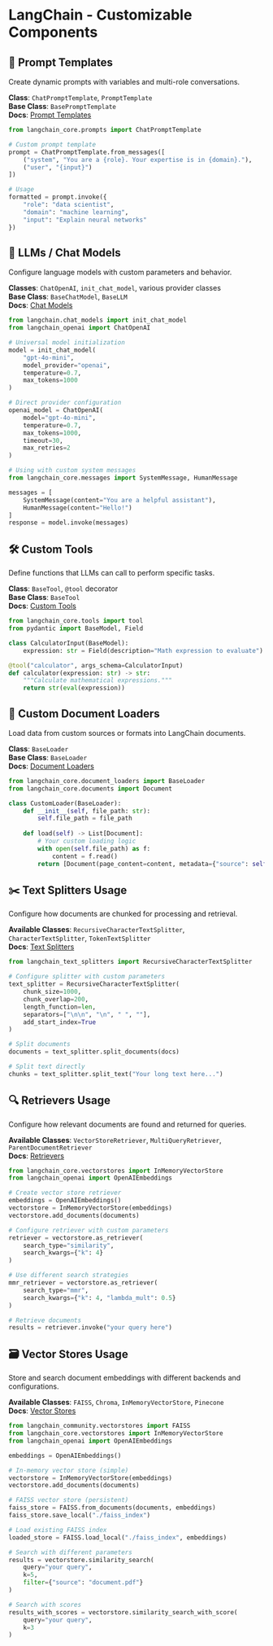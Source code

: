 # LangChain - Customizable Components

## 🔗 Prompt Templates

Create dynamic prompts with variables and multi-role conversations.

**Class**: `ChatPromptTemplate`, `PromptTemplate`  
**Base Class**: `BasePromptTemplate`  
**Docs**: [Prompt Templates](https://python.langchain.com/docs/concepts/prompt_templates/)

```python
from langchain_core.prompts import ChatPromptTemplate

# Custom prompt template
prompt = ChatPromptTemplate.from_messages([
    ("system", "You are a {role}. Your expertise is in {domain}."),
    ("user", "{input}")
])

# Usage
formatted = prompt.invoke({
    "role": "data scientist", 
    "domain": "machine learning",
    "input": "Explain neural networks"
})
```

## 🧠 LLMs / Chat Models

Configure language models with custom parameters and behavior.

**Classes**: `ChatOpenAI`, `init_chat_model`, various provider classes  
**Base Class**: `BaseChatModel`, `BaseLLM`  
**Docs**: [Chat Models](https://python.langchain.com/docs/concepts/chat_models/)

```python
from langchain.chat_models import init_chat_model
from langchain_openai import ChatOpenAI

# Universal model initialization
model = init_chat_model(
    "gpt-4o-mini",
    model_provider="openai",
    temperature=0.7,
    max_tokens=1000
)

# Direct provider configuration
openai_model = ChatOpenAI(
    model="gpt-4o-mini",
    temperature=0.7,
    max_tokens=1000,
    timeout=30,
    max_retries=2
)

# Using with custom system messages
from langchain_core.messages import SystemMessage, HumanMessage

messages = [
    SystemMessage(content="You are a helpful assistant"),
    HumanMessage(content="Hello!")
]
response = model.invoke(messages)
```

## 🛠️ Custom Tools

Define functions that LLMs can call to perform specific tasks.

**Class**: `BaseTool`, `@tool` decorator  
**Base Class**: `BaseTool`  
**Docs**: [Custom Tools](https://python.langchain.com/docs/how_to/custom_tools/)

```python
from langchain_core.tools import tool
from pydantic import BaseModel, Field

class CalculatorInput(BaseModel):
    expression: str = Field(description="Math expression to evaluate")

@tool("calculator", args_schema=CalculatorInput)
def calculator(expression: str) -> str:
    """Calculate mathematical expressions."""
    return str(eval(expression))
```

## 📄 Custom Document Loaders

Load data from custom sources or formats into LangChain documents.

**Class**: `BaseLoader`  
**Base Class**: `BaseLoader`  
**Docs**: [Document Loaders](https://python.langchain.com/docs/how_to/document_loader_custom/)

```python
from langchain_core.document_loaders import BaseLoader
from langchain_core.documents import Document

class CustomLoader(BaseLoader):
    def __init__(self, file_path: str):
        self.file_path = file_path
    
    def load(self) -> List[Document]:
        # Your custom loading logic
        with open(self.file_path) as f:
            content = f.read()
        return [Document(page_content=content, metadata={"source": self.file_path})]
```

## ✂️ Text Splitters Usage

Configure how documents are chunked for processing and retrieval.

**Available Classes**: `RecursiveCharacterTextSplitter`, `CharacterTextSplitter`, `TokenTextSplitter`  
**Docs**: [Text Splitters](https://python.langchain.com/docs/concepts/text_splitters/)

```python
from langchain_text_splitters import RecursiveCharacterTextSplitter

# Configure splitter with custom parameters
text_splitter = RecursiveCharacterTextSplitter(
    chunk_size=1000,
    chunk_overlap=200,
    length_function=len,
    separators=["\n\n", "\n", " ", ""],
    add_start_index=True
)

# Split documents
documents = text_splitter.split_documents(docs)

# Split text directly
chunks = text_splitter.split_text("Your long text here...")
```

## 🔍 Retrievers Usage

Configure how relevant documents are found and returned for queries.

**Available Classes**: `VectorStoreRetriever`, `MultiQueryRetriever`, `ParentDocumentRetriever`  
**Docs**: [Retrievers](https://python.langchain.com/docs/concepts/retrievers/)

```python
from langchain_core.vectorstores import InMemoryVectorStore
from langchain_openai import OpenAIEmbeddings

# Create vector store retriever
embeddings = OpenAIEmbeddings()
vectorstore = InMemoryVectorStore(embeddings)
vectorstore.add_documents(documents)

# Configure retriever with custom parameters
retriever = vectorstore.as_retriever(
    search_type="similarity",
    search_kwargs={"k": 4}
)

# Use different search strategies
mmr_retriever = vectorstore.as_retriever(
    search_type="mmr",
    search_kwargs={"k": 4, "lambda_mult": 0.5}
)

# Retrieve documents
results = retriever.invoke("your query here")
```

## 🗃️ Vector Stores Usage

Store and search document embeddings with different backends and configurations.

**Available Classes**: `FAISS`, `Chroma`, `InMemoryVectorStore`, `Pinecone`  
**Docs**: [Vector Stores](https://python.langchain.com/docs/concepts/vectorstores/)

```python
from langchain_community.vectorstores import FAISS
from langchain_core.vectorstores import InMemoryVectorStore
from langchain_openai import OpenAIEmbeddings

embeddings = OpenAIEmbeddings()

# In-memory vector store (simple)
vectorstore = InMemoryVectorStore(embeddings)
vectorstore.add_documents(documents)

# FAISS vector store (persistent)
faiss_store = FAISS.from_documents(documents, embeddings)
faiss_store.save_local("./faiss_index")

# Load existing FAISS index
loaded_store = FAISS.load_local("./faiss_index", embeddings)

# Search with different parameters
results = vectorstore.similarity_search(
    query="your query",
    k=5,
    filter={"source": "document.pdf"}
)

# Search with scores
results_with_scores = vectorstore.similarity_search_with_score(
    query="your query",
    k=3
)
```